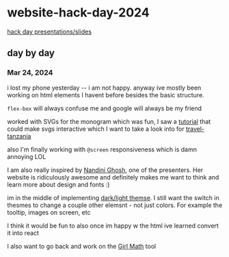 # website-hack-day-2024

[hack day presentations/slides](bit.ly/3TwiASm )

## day by day

### Mar 24, 2024

i lost my phone yesterday -- i am not happy. anyway ive mostly been working on html elements I havent before besides the basic structure. 

```flex-box``` will always confuse me and google will always be my friend

worked with SVGs for the monogram which was fun, I saw a [tutorial](https://developer.mozilla.org/en-US/docs/Web/SVG/Tutorial/SVG_and_CSS) that could make svgs interactive which I want to take a look into for [travel-tanzania](https://github.com/n-buckley/travel-tanzania)

also I'm finally working with ```@screen``` responsiveness which is damn annoying LOL 

I am also really inspired by [Nandini Ghosh](https://nandinighosh.wixsite.com/nandinighosh/about), one of the presenters. Her website is ridiculously awesome and definitely makes me want to think and learn more about design and fonts :) 

im in the middle of implementing [dark/light themse](https://lukelowrey.com/css-variable-theme-switcher/). I still want the switch in thesmes to change a couple other elemsnt - not just colors. For example the tooltip, images on screen, etc

I think it would be fun to also once im happy w the html ive learned convert it into react

I also want to go back and work on the [Girl Math](https://www.github.com/n-buckley/hack-the-patriarchy) tool